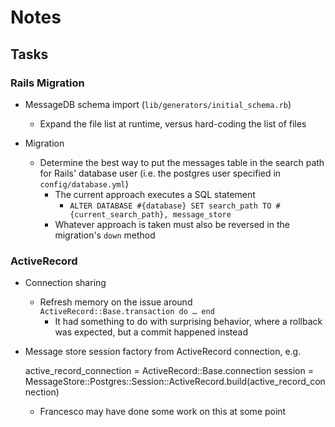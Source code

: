 # Notes

## Tasks

### Rails Migration

- MessageDB schema import (`lib/generators/initial_schema.rb`)
  - Expand the file list at runtime, versus hard-coding the list of files

- Migration
  - Determine the best way to put the messages table in the search path for Rails' database user (i.e. the postgres user specified in `config/database.yml`)
    - The current approach executes a SQL statement
      - `ALTER DATABASE #{database} SET search_path TO #{current_search_path}, message_store`
    - Whatever approach is taken must also be reversed in the migration's `down` method

### ActiveRecord

- Connection sharing
  - Refresh memory on the issue around `ActiveRecord::Base.transaction do … end`
    - It had something to do with surprising behavior, where a rollback was expected, but a commit happened instead

- Message store session factory from ActiveRecord connection, e.g.

    active_record_connection = ActiveRecord::Base.connection
    session = MessageStore::Postgres::Session::ActiveRecord.build(active_record_connection)

  - Francesco may have done some work on this at some point
